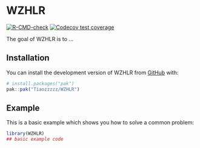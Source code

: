 
# WZHLR

<!-- badges: start -->
[![R-CMD-check](https://github.com/Tiaozzzzz/WZHLR/actions/workflows/R-CMD-check.yaml/badge.svg)](https://github.com/Tiaozzzzz/WZHLR/actions/workflows/R-CMD-check.yaml)
[![Codecov test coverage](https://codecov.io/gh/Tiaozzzzz/WZHLR/graph/badge.svg)](https://app.codecov.io/gh/Tiaozzzzz/WZHLR)
<!-- badges: end -->

The goal of WZHLR is to ...

## Installation

You can install the development version of WZHLR from [GitHub](https://github.com/) with:

``` r
# install.packages("pak")
pak::pak("Tiaozzzzz/WZHLR")
```

## Example

This is a basic example which shows you how to solve a common problem:

``` r
library(WZHLR)
## basic example code
```

